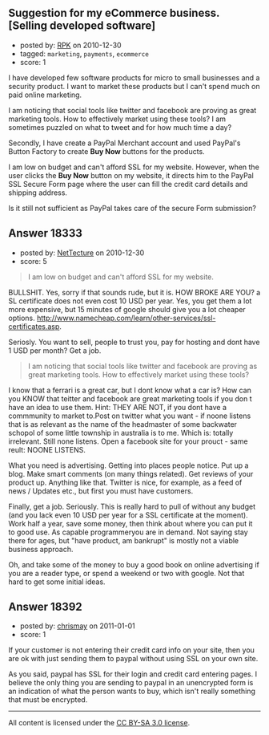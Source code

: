 ## Suggestion for my eCommerce business. [Selling developed software]

- posted by: [RPK](https://stackexchange.com/users/-1/3174-rpk) on 2010-12-30
- tagged: `marketing`, `payments`, `ecommerce`
- score: 1

I have developed few software products for micro to small businesses and a security product. I want to market these products but I can't spend much on paid online marketing.

I am noticing that social tools like twitter and facebook are proving as great marketing tools. How to effectively market using these tools? I am sometimes puzzled on what to tweet and for how much time a day?

Secondly, I have create a PayPal Merchant account and used PayPal's Button Factory to create **Buy Now** buttons for the products.

I am low on budget and can't afford SSL for my website. However, when the user clicks the **Buy Now** button on my website, it directs him to the PayPal SSL Secure Form page where the user can fill the credit card details and shipping address.

Is it still not sufficient as PayPal takes care of the secure Form submission?


## Answer 18333

- posted by: [NetTecture](https://stackexchange.com/users/-1/3350-nettecture) on 2010-12-30
- score: 5

> I am low on budget and can't afford
> SSL for my website.

BULLSHIT. Yes, sorry if that sounds rude, but it is. HOW BROKE ARE YOU? a SL certificate does not even cost 10 USD per year. Yes, you get them a lot more expensive, but 15 minutes of google should give you a lot cheaper options. http://www.namecheap.com/learn/other-services/ssl-certificates.asp.

Seriosly. You want to sell, people to trust you, pay for hosting and dont have 1 USD per month? Get a job.

> I am noticing that social tools like
> twitter and facebook are proving as
> great marketing tools. How to
> effectively market using these tools?

I know that a ferrari is a great car, but I dont know what a car is? How can you KNOW that teitter and facebook are great marketing tools if you don t have an idea to use them. Hint: THEY ARE NOT, if you dont have a commmunity to market to.Post on twitter what you want - if noone listens that is as relevant as the name of the headmaster of some backwater schopol of some little township in australia is to me. Which is: totally irrelevant. Still none listens. Open a facebook site for your prouct - same reult: NOONE LISTENS. 

What you need is advertising. Getting into places people notice. Put up a blog. Make smart comments (on many things related). Get reviews of your product up. Anything like that. Twitter is nice, for example, as a feed of news / Updates etc., but first you must have customers.

Finally, get a job. Seriously. This is really hard to pull of without any budget (and you lack even 10 USD per year for a SSL certificate at the moment). Work half a year, save some money, then think about where you can put it to good use. As capable programmeryou are in demand. Not saying stay there for ages, but "have product, am bankrupt" is mostly not a viable business approach.

Oh, and take some of the money to buy a good book on online advertising if you are a reader type, or spend a weekend or two with google. Not that hard to get some initial ideas.


## Answer 18392

- posted by: [chrismay](https://stackexchange.com/users/-1/4583-chrismay) on 2011-01-01
- score: 1

If your customer is not entering their credit card info on your site, then you are ok with just sending them to paypal without using SSL on your own site.

As you said, paypal has SSL for their login and credit card entering pages.  I believe the only thing you are sending to paypal in an unencrypted form is an indication of what the person wants to buy, which isn't really something that must be encrypted.



---

All content is licensed under the [CC BY-SA 3.0 license](https://creativecommons.org/licenses/by-sa/3.0/).
